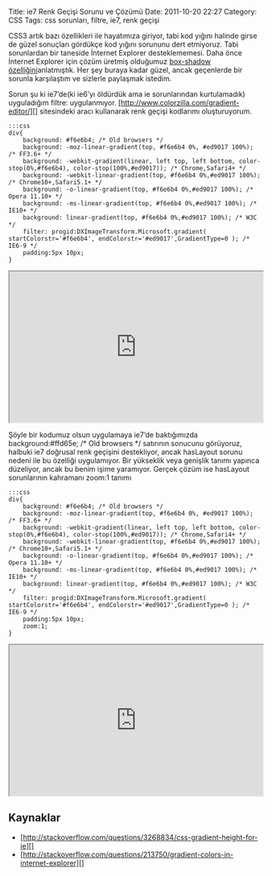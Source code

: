 Title: ie7 Renk Geçişi Sorunu ve Çözümü
Date: 2011-10-20 22:27
Category: CSS
Tags: css sorunları, filtre, ie7, renk geçişi

CSS3 artık bazı özellikleri ile hayatımıza giriyor, tabi kod yığını
halinde girse de güzel sonuçları gördükçe kod yığını sorununu dert
etmiyoruz. Tabi sorunlardan bir taneside İnternet Explorer
desteklememesi. Daha önce İnternet Explorer için çözüm üretmiş olduğumuz
[box-shadow özelliğini][]anlatmıştık. Her şey buraya kadar güzel, ancak
geçenlerde bir sorunla karşılaştım ve sizlerle paylaşmak istedim.

Sorun şu ki ie7’de(ki ie6’yı öldürdük ama ie sorunlarından kurtulamadık)
uyguladığım filtre: uygulanmıyor.
[http://www.colorzilla.com/gradient-editor/][] sitesindeki aracı
kullanarak renk geçişi kodlarımı oluşturuyorum.

	:::css
	div{
	    background: #f6e6b4; /* Old browsers */
	    background: -moz-linear-gradient(top, #f6e6b4 0%, #ed9017 100%); /* FF3.6+ */
	    background: -webkit-gradient(linear, left top, left bottom, color-stop(0%,#f6e6b4), color-stop(100%,#ed9017)); /* Chrome,Safari4+ */
	    background: -webkit-linear-gradient(top, #f6e6b4 0%,#ed9017 100%); /* Chrome10+,Safari5.1+ */
	    background: -o-linear-gradient(top, #f6e6b4 0%,#ed9017 100%); /* Opera 11.10+ */
	    background: -ms-linear-gradient(top, #f6e6b4 0%,#ed9017 100%); /* IE10+ */
	    background: linear-gradient(top, #f6e6b4 0%,#ed9017 100%); /* W3C */
	    filter: progid:DXImageTransform.Microsoft.gradient( startColorstr='#f6e6b4', endColorstr='#ed9017',GradientType=0 ); /* IE6-9 */
	    padding:5px 10px;
	}
	
<iframe style="width: 100%; height: 300px" src="http://jsfiddle.net/fatihhayri/S9eB2/embedded/result,html,css"></iframe>

Şöyle bir kodumuz olsun uygulamaya ie7’de baktığımızda background:#ffd65e; /* Old browsers */ satırının sonucunu görüyoruz, halbuki ie7
doğrusal renk geçişini destekliyor, ancak hasLayout sorunu nedeni ile bu
özelliği uygulamıyor. Bir yükseklik veya genişlik tanımı yapınca
düzeliyor, ancak bu benim işime yaramıyor. Gerçek çözüm ise hasLayout
sorunlarının kahramanı zoom:1 tanımı

	:::css
	div{
	    background: #f6e6b4; /* Old browsers */
	    background: -moz-linear-gradient(top, #f6e6b4 0%, #ed9017 100%); /* FF3.6+ */
	    background: -webkit-gradient(linear, left top, left bottom, color-stop(0%,#f6e6b4), color-stop(100%,#ed9017)); /* Chrome,Safari4+ */
	    background: -webkit-linear-gradient(top, #f6e6b4 0%,#ed9017 100%); /* Chrome10+,Safari5.1+ */
	    background: -o-linear-gradient(top, #f6e6b4 0%,#ed9017 100%); /* Opera 11.10+ */
	    background: -ms-linear-gradient(top, #f6e6b4 0%,#ed9017 100%); /* IE10+ */
	    background: linear-gradient(top, #f6e6b4 0%,#ed9017 100%); /* W3C */
	    filter: progid:DXImageTransform.Microsoft.gradient( startColorstr='#f6e6b4', endColorstr='#ed9017',GradientType=0 ); /* IE6-9 */
	    padding:5px 10px;
	    zoom:1;
	}
	
<iframe style="width: 100%; height: 300px" src="http://jsfiddle.net/fatihhayri/ReFgk/1/embedded/result,html,css"></iframe>

## Kaynaklar

-   [http://stackoverflow.com/questions/3268834/css-gradient-height-for-ie][]
-   [http://stackoverflow.com/questions/213750/gradient-colors-in-internet-explorer][]

  [box-shadow özelliğini]: http://www.fatihhayrioglu.com/kutulara-golge-vermek-box-shadow/
  [http://www.colorzilla.com/gradient-editor/]: http://www.colorzilla.com/gradient-editor/
  [http://stackoverflow.com/questions/3268834/css-gradient-height-for-ie]: http://stackoverflow.com/questions/3268834/css-gradient-height-for-ie
  [http://stackoverflow.com/questions/213750/gradient-colors-in-internet-explorer]: http://stackoverflow.com/questions/213750/gradient-colors-in-internet-explorer
